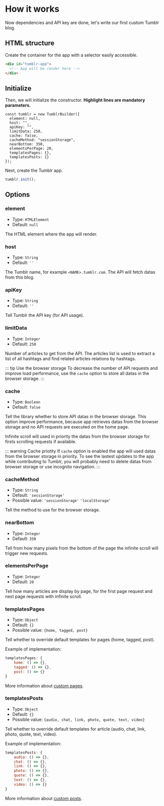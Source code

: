 # How it works

Now dependencies and API key are done, let's write our first custom Tumblr blog.

## HTML structure

Create the container for the app with a selector easily accessible.

```html
<div id="tumblr-app">
  <!-- App will be render here -->
</div>
```

## Initialize

Then, we will initialize the constructor. **Highlight lines are mandatory parameters.**

```javascript{2,3,4}
const tumblr = new TumblrBuilder({
  element: null,
  host: "",
  apiKey: "",
  limitData: 250,
  cache: false,
  cacheMethod: "sessionStorage",
  nearBottom: 350,
  elementsPerPage: 20,
  templatesPages: {},
  templatesPosts: {}
});
```

Next, create the Tumblr app.

```javascript
tumblr.init();
```

## Options

### element

- Type: `HTMLElement`
- Default: `null`

The HTML element where the app will render.

### host

- Type: `String`
- Default: `''`

The Tumblr name, for example `<NAME>.tumblr.com`. The API will fetch datas from this blog.

### apiKey

- Type: `String`
- Default: `''`

Tell Tumblr the API key (for API usage).

### limitData

- Type: `Integer`
- Default: `250`

Number of articles to get from the API. The articles list is used to extract a list of all hashtags and find related articles relations by hashtags.

::: tip Use the browser storage
To decrease the number of API requests and improve load performance, use the `cache` option to store all datas in the browser storage.
:::

### cache

- Type: `Boolean`
- Default: `false`

Tell the library whether to store API datas in the browser storage. This option improve performance, because app retrieves datas from the browser storage and no API requests are executed on the home page.

Infinite scroll will used in priority the datas from the browser storage for firsts scrolling requests if available.

::: warning Cache priotity
If `cache` option is enabled the app will used datas from the browser storage in priority. To see the lastest updates to the app while contributing to Tumblr, you will probably need to delete datas from browser storage or use incognito navigation.
:::

### cacheMethod

- Type: `String`
- Default: `'sessionStorage'`
- Possible value: `'sessionStorage'` `'localStorage'`

Tell the method to use for the browser storage.

### nearBottom

- Type: `Integer`
- Default: `350`

Tell from how many pixels from the bottom of the page the infinite scroll will trigger new requests.

### elementsPerPage

- Type: `Integer`
- Default: `20`

Tell how many articles are display by page, for the first page request and next page requests with infinite scroll.

### templatesPages

- Type: `Object`
- Default: `{}`
- Possible value: `{home, tagged, post}`

Tell whether to override default templates for pages (home, tagged, post).

Example of implementation:

```javascript
templatesPages: {
    home: () => {},
    tagged: () => {},
    post: () => {}
}
```

More information about [custom pages](custom-pages.html#custom-templates).

### templatesPosts

- Type: `Object`
- Default: `{}`
- Possible value: `{audio, chat, link, photo, quote, text, video}`

Tell whether to override default templates for article (audio, chat, link, photo, quote, text, video).

Example of implementation:

```javascript
templatesPosts: {
    audio: () => {},
    chat: () => {},
    link: () => {},
    photo: () => {},
    quote: () => {},
    text: () => {},
    video: () => {}
}
```

More information about [custom posts](custom-posts.html#custom-templates).
